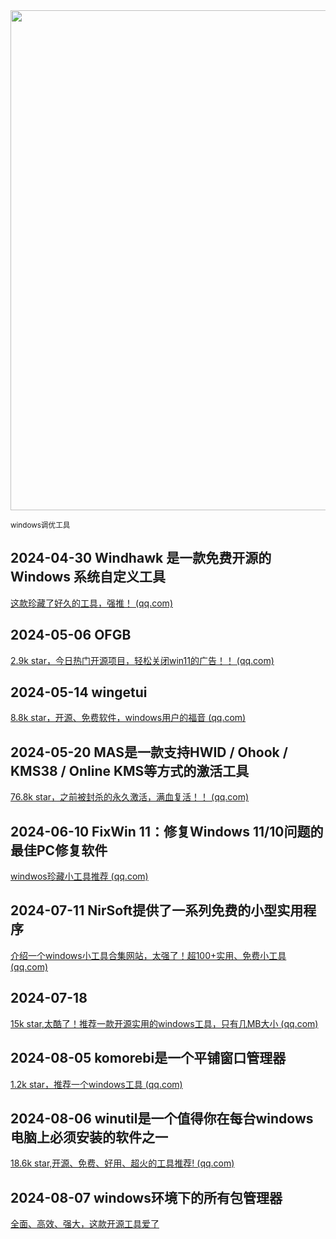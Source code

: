 <img src="https://img.picui.cn/free/2024/10/22/67176ccbb538d.png" width="800" />  

<small>windows调优工具</small>

## 2024-04-30 Windhawk 是一款免费开源的 Windows 系统自定义工具

[这款珍藏了好久的工具，强推！ (qq.com)](https://mp.weixin.qq.com/s?__biz=MzU4MjY3Mzc3OQ==&mid=2247491081&idx=1&sn=cf3c7a5aa2c8a28b548e9a48a9cbf489&chksm=fdb5ea15cac26303f8e99d5940f0dc435cfe393463c698e899739e01def6d340ce398c4fc2da&token=530396526&lang=zh_CN#rd)

## 2024-05-06 OFGB

[2.9k star，今日热门开源项目，轻松关闭win11的广告！！ (qq.com)](https://mp.weixin.qq.com/s?__biz=MzU4MjY3Mzc3OQ==&mid=2247491175&idx=1&sn=85e6b0764e2fb40dfc7662631d53ba21&chksm=fdb5ea7bcac2636d014cbd4b524f1a29b6c4d15c5feaae7cdc013fe3cab1cfa52b756bdc28d2&token=530396526&lang=zh_CN#rd)

## 2024-05-14 wingetui

[8.8k star，开源、免费软件，windows用户的福音 (qq.com)](https://mp.weixin.qq.com/s?__biz=MzU4MjY3Mzc3OQ==&mid=2247491299&idx=1&sn=0444f7acba9168db5ed91f2f5d23a52d&chksm=fdb5eaffcac263e96a00e1faad4c21304e2770df7bac04e571a46e04264a955e49399a3f6439&token=530396526&lang=zh_CN#rd)

## 2024-05-20 MAS是一款支持HWID / Ohook / KMS38 / Online KMS等方式的激活工具

[76.8k star，之前被封杀的永久激活，满血复活！！ (qq.com)](https://mp.weixin.qq.com/s?__biz=MzU4MjY3Mzc3OQ==&mid=2247491400&idx=1&sn=318e905da81e21a55e8a196deff855de&chksm=fdb5eb54cac26242dbfb213e7548d7c6cd429d93fea10a924c56822290ea2969e694ae8d1e3a&token=530396526&lang=zh_CN#rd)

## 2024-06-10 FixWin 11：修复Windows 11/10问题的最佳PC修复软件

[windwos珍藏小工具推荐 (qq.com)](https://mp.weixin.qq.com/s?__biz=MzU4MjY3Mzc3OQ==&mid=2247491733&idx=1&sn=0748be59015294e228b0fe0ad3cffe84&chksm=fdb61489cac19d9f2c37b96f6ae503fa530c097ebe27c9152152b701b7a264748d72b834aff6&token=1235617352&lang=zh_CN#rd)

## 2024-07-11 NirSoft提供了一系列免费的小型实用程序

[介绍一个windows小工具合集网站，太强了！超100+实用、免费小工具 (qq.com)](https://mp.weixin.qq.com/s?__biz=MzU4MjY3Mzc3OQ==&mid=2247492292&idx=1&sn=aead1a5a06913c278dadd9a309f181e5&chksm=fdb616d8cac19fcead5f711d4f6793a15458ca17721207f84e409c7756c6cb3a4e321ad797ff&token=1387101140&lang=zh_CN#rd)

## 2024-07-18

[15k star,太酷了！推荐一款开源实用的windows工具，只有几MB大小 (qq.com)](https://mp.weixin.qq.com/s?__biz=MzU4MjY3Mzc3OQ==&mid=2247492385&idx=1&sn=1cf3c293eeff49ec5ba748faf824b9f6&chksm=fdb6173dcac19e2be683a047a05b0db9698a4e0f84b9f5563d47dd670c156753572e65be341d&token=1387101140&lang=zh_CN#rd)

## 2024-08-05 komorebi是一个平铺窗口管理器

[1.2k star，推荐一个windows工具 (qq.com)](https://mp.weixin.qq.com/s?__biz=MzU4MjY3Mzc3OQ==&mid=2247492725&idx=1&sn=35d4115ee7d528d392b0310e9d3bdeba&chksm=fdb61069cac1997f2f6db6909e116657dcab1b6c0c3033670aaa00559f9196d0cd0c3af59207&token=1264986599&lang=zh_CN#rd)

## 2024-08-06 winutil是一个值得你在每台windows电脑上必须安装的软件之一

[18.6k star,开源、免费、好用、超火的工具推荐! (qq.com)](https://mp.weixin.qq.com/s?__biz=MzU4MjY3Mzc3OQ==&mid=2247492735&idx=1&sn=fb2fdcd5474cf79088d46a15a3e154b2&chksm=fdb61063cac19975bace6b7f1643c753fb0194f2a9e37b87a1d6736ffd8721f1b55d05d27fb4&token=1264986599&lang=zh_CN#rd)

## 2024-08-07 windows环境下的所有包管理器

[全面、高效、强大，这款开源工具爱了](https://mp.weixin.qq.com/s?__biz=MzU4MjY3Mzc3OQ==&mid=2247492744&idx=1&sn=c24c37723720149416ed32c7a699fd4e&chksm=fdb61094cac19982c7e6a8019c2daad2f9b635bd873dd6d722710586386ad745092f51ed4911&token=1264986599&lang=zh_CN#rd) 
